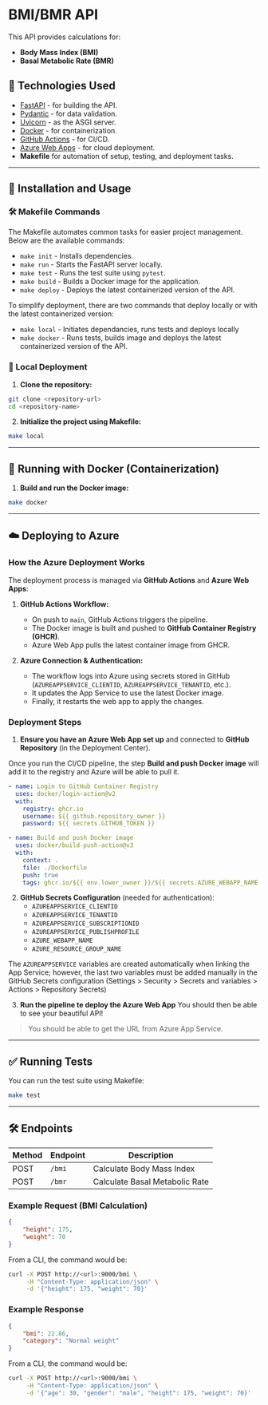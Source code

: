 # BMI/BMR API

This API provides calculations for:
- **Body Mass Index (BMI)**
- **Basal Metabolic Rate (BMR)**

## 📌 Technologies Used
- [FastAPI](https://fastapi.tiangolo.com/) - for building the API.
- [Pydantic](https://pydantic-docs.helpmanual.io/) - for data validation.
- [Uvicorn](https://www.uvicorn.org/) - as the ASGI server.
- [Docker](https://www.docker.com/) - for containerization.
- [GitHub Actions](https://github.com/features/actions) - for CI/CD.
- [Azure Web Apps](https://azure.microsoft.com/en-us/products/app-service/web) - for cloud deployment.
- **Makefile** for automation of setup, testing, and deployment tasks.

---
## 🔧 Installation and Usage

### 🛠 Makefile Commands

The Makefile automates common tasks for easier project management. Below are the available commands:

- `make init` - Installs dependencies.
- `make run` - Starts the FastAPI server locally.
- `make test` - Runs the test suite using `pytest`.
- `make build` - Builds a Docker image for the application.
- `make deploy` - Deploys the latest containerized version of the API.

To simplify deployment, there are two commands that deploy locally or with the latest containerized version:
- `make local` - Initiates dependancies, runs tests and deploys locally
- `make docker` - Runs tests, builds image and deploys the latest containerized version of the API.

### 🚀 Local Deployment

1. **Clone the repository:**
```bash
git clone <repository-url>
cd <repository-name>
```

2. **Initialize the project using Makefile:**
```bash
make local
```

---
## 🐳 Running with Docker (Containerization)

1. **Build and run the Docker image:**
```bash
make docker
```
---
## ☁️ Deploying to Azure

### **How the Azure Deployment Works**

The deployment process is managed via **GitHub Actions** and **Azure Web Apps**:
1. **GitHub Actions Workflow:**
   - On push to `main`, GitHub Actions triggers the pipeline.
   - The Docker image is built and pushed to **GitHub Container Registry (GHCR)**.
   - Azure Web App pulls the latest container image from GHCR.

2. **Azure Connection & Authentication:**
   - The workflow logs into Azure using secrets stored in GitHub (`AZUREAPPSERVICE_CLIENTID`, `AZUREAPPSERVICE_TENANTID`, etc.).
   - It updates the App Service to use the latest Docker image.
   - Finally, it restarts the web app to apply the changes.

### **Deployment Steps**
1. **Ensure you have an Azure Web App set up** and connected to **GitHub Repository** (in the Deployment Center).

Once you run the CI/CD pipeline, the step **Build and push Docker image** will add it to the registry and Azure will be able to pull it. 

```yaml
- name: Login to GitHub Container Registry
  uses: docker/login-action@v2
  with:
    registry: ghcr.io
    username: ${{ github.repository_owner }}
    password: ${{ secrets.GITHUB_TOKEN }}

- name: Build and push Docker image
  uses: docker/build-push-action@v3
  with:
    context: .
    file: ./Dockerfile
    push: true
    tags: ghcr.io/${{ env.lower_owner }}/${{ secrets.AZURE_WEBAPP_NAME }}:latest
```

2. **GitHub Secrets Configuration** (needed for authentication):
   - `AZUREAPPSERVICE_CLIENTID`
   - `AZUREAPPSERVICE_TENANTID`
   - `AZUREAPPSERVICE_SUBSCRIPTIONID`
   - `AZUREAPPSERVICE_PUBLISHPROFILE`
   - `AZURE_WEBAPP_NAME`
   - `AZURE_RESOURCE_GROUP_NAME`

The `AZUREAPPSERVICE` variables are created automatically when linking the App Service; however, the last two variables must be added manually in the GitHub Secrets configuration (Settings > Security > Secrets and variables > Actions > Repository Secrets)

3. **Run the pipeline te deploy the Azure Web App**
You should then be able to see your beautiful API! 
> You should be able to get the URL from Azure App Service.

---
## ✅ Running Tests

You can run the test suite using Makefile:
```bash
make test
```

---
## 🛠 Endpoints

| Method | Endpoint | Description |
|--------|---------|-------------|
| POST   | `/bmi`  | Calculate Body Mass Index |
| POST   | `/bmr`  | Calculate Basal Metabolic Rate |

### Example Request (BMI Calculation)
```json
{
    "height": 175,
    "weight": 70
}
```
From a CLI, the command would be:
```bash
curl -X POST http://<url>:9000/bmi \
     -H "Content-Type: application/json" \
     -d '{"height": 175, "weight": 70}'
```

### Example Response
```json
{
    "bmi": 22.86,
    "category": "Normal weight"
}
```
From a CLI, the command would be:
```bash
curl -X POST http://<url>:9000/bmi \
     -H "Content-Type: application/json" \
     -d '{"age": 30, "gender": "male", "height": 175, "weight": 70}'
```
